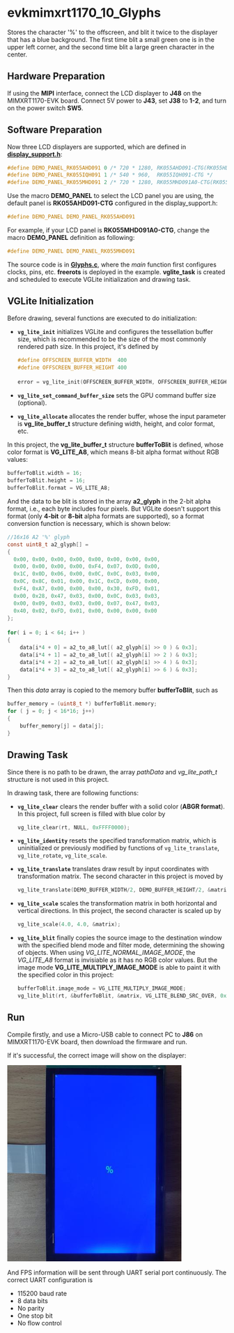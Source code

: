# evkmimxrt1170_10_Glyphs

Stores the character '%' to the offscreen, and blit it twice to the displayer that has a blue background. The first time blit a small green one is in the upper left corner, and the second time blit a large green character in the center.

## Hardware Preparation

If using the **MIPI** interface, connect the LCD displayer to **J48** on the MIMXRT1170-EVK board. Connect 5V power to **J43**, set **J38** to **1-2**, and turn on the power switch **SW5**.

## Software Preparation

Now three LCD displayers are supported, which are defined in [**display_support.h**](../common/board/display_support.h):

``` C
#define DEMO_PANEL_RK055AHD091 0 /* 720 * 1280, RK055AHD091-CTG(RK055HDMIPI4M) */
#define DEMO_PANEL_RK055IQH091 1 /* 540 * 960,  RK055IQH091-CTG */
#define DEMO_PANEL_RK055MHD091 2 /* 720 * 1280, RK055MHD091A0-CTG(RK055HDMIPI4MA0) */
```

Use the macro **DEMO_PANEL** to select the LCD panel you are using, the default panel is **RK055AHD091-CTG** configured in the display_support.h:

``` C
#define DEMO_PANEL DEMO_PANEL_RK055AHD091
```

For example, if your LCD panel is **RK055MHD091A0-CTG**, change the macro **DEMO_PANEL** definition as following:

``` C
#define DEMO_PANEL DEMO_PANEL_RK055MHD091
```

The source code is in [**Glyphs.c**](./source/Glyphs.c), where the *main* function first configures clocks, pins, etc. **freerots** is deployed in the example. **vglite_task** is created and scheduled to execute VGLite initialization and drawing task.

## VGLite Initialization

Before drawing, several functions are executed to do initialization:

* **`vg_lite_init`** initializes VGLite and configures the tessellation buffer size, which is recommended to be the size of the most commonly rendered path size. 
In this project, it's defined by

    ``` C
    #define OFFSCREEN_BUFFER_WIDTH  400
    #define OFFSCREEN_BUFFER_HEIGHT 400

    error = vg_lite_init(OFFSCREEN_BUFFER_WIDTH, OFFSCREEN_BUFFER_HEIGHT);
    ```

* **`vg_lite_set_command_buffer_size`** sets the GPU command buffer size (optional).

* **`vg_lite_allocate`** allocates the render buffer, whose the input parameter is **vg_lite_buffer_t** structure defining width, height, and color format, etc.

In this project, the **vg_lite_buffer_t** structure **bufferToBlit** is defined, whose color format is **VG_LITE_A8**, which means 8-bit alpha format without RGB values: 

``` C
bufferToBlit.width = 16;
bufferToBlit.height = 16;
bufferToBlit.format = VG_LITE_A8;
```

And the data to be blit is stored in the array **a2_glyph** in the 2-bit alpha format, i.e., each byte includes four pixels. But VGLite doesn't support this format (only **4-bit** or **8-bit** alpha formats are supported), so a format conversion function is necessary, which is shown below:

``` C
//16x16 A2 '%' glyph
const uint8_t a2_glyph[] = 
{
  0x00, 0x00, 0x00, 0x00, 0x00, 0x00, 0x00, 0x00,
  0x00, 0x00, 0x00, 0x00, 0xF4, 0x07, 0x0D, 0x00,
  0x1C, 0x0D, 0x06, 0x00, 0x0C, 0x0C, 0x03, 0x00,
  0x0C, 0x8C, 0x01, 0x00, 0x1C, 0xCD, 0x00, 0x00,
  0xF4, 0xA7, 0x00, 0x00, 0x00, 0x30, 0xFD, 0x01,
  0x00, 0x28, 0x47, 0x03, 0x00, 0x0C, 0x03, 0x03,
  0x00, 0x09, 0x03, 0x03, 0x00, 0x07, 0x47, 0x03,
  0x40, 0x02, 0xFD, 0x01, 0x00, 0x00, 0x00, 0x00
};

for( i = 0; i < 64; i++ )
{
    data[i*4 + 0] = a2_to_a8_lut[( a2_glyph[i] >> 0 ) & 0x3];
    data[i*4 + 1] = a2_to_a8_lut[( a2_glyph[i] >> 2 ) & 0x3];
    data[i*4 + 2] = a2_to_a8_lut[( a2_glyph[i] >> 4 ) & 0x3];
    data[i*4 + 3] = a2_to_a8_lut[( a2_glyph[i] >> 6 ) & 0x3];
}
```

Then this *data* array is copied to the memory buffer **bufferToBlit**, such as

``` C
buffer_memory = (uint8_t *) bufferToBlit.memory;
for ( j = 0; j < 16*16; j++)
{
    buffer_memory[j] = data[j];
}
```

## Drawing Task

Since there is no path to be drawn, the array *pathData* and *vg_lite_path_t* structure is not used in this project.

In drawing task, there are following functions:

* **`vg_lite_clear`** clears the render buffer with a solid color (**ABGR format**). 
In this project, full screen is filled with blue color by

    ``` C
    vg_lite_clear(rt, NULL, 0xFFFF0000);
    ```

* **`vg_lite_identity`** resets the specified transformation matrix, which is uninitialized or previously modified by functions of `vg_lite_translate`, `vg_lite_rotate`, `vg_lite_scale`.

* **`vg_lite_translate`** translates draw result by input coordinates with transformation matrix.
The second character in this project is moved by
    ``` C
    vg_lite_translate(DEMO_BUFFER_WIDTH/2, DEMO_BUFFER_HEIGHT/2, &matrix);
    ```

* **`vg_lite_scale`** scales the transformation matrix in both horizontal and vertical directions.
In this project, the second character is scaled up by
    ``` C
    vg_lite_scale(4.0, 4.0, &matrix);
    ```

* **`vg_lite_blit`** finally copies the source image to the destination window with the specified blend mode and filter mode, determining the showing of objects.
When using *VG_LITE_NORMAL_IMAGE_MODE*, the *VG_LITE_A8* format is invisiable as it has no RGB color values. But the image mode **VG_LITE_MULTIPLY_IMAGE_MODE** is able to paint it with the specified color in this project:

    ``` C
    bufferToBlit.image_mode = VG_LITE_MULTIPLY_IMAGE_MODE;
    vg_lite_blit(rt, &bufferToBlit, &matrix, VG_LITE_BLEND_SRC_OVER, 0xFF00FF00, mainFilter);
    ```

## Run

Compile firstly, and use a Micro-USB cable to connect PC to **J86** on MIMXRT1170-EVK board, then download the firmware and run. 

If it's successful, the correct image will show on the displayer:

![evkmimxrt1170_10_Glyphs](../images/evkmimxrt1170_10_Glyphs.png)

And FPS information will be sent through UART serial port continuously. The correct UART configuration is

* 115200 baud rate
* 8 data bits
* No parity
* One stop bit
* No flow control